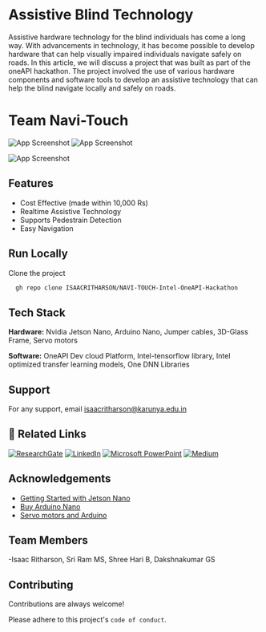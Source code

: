 
# Assistive Blind Technology
Assistive hardware technology for the blind individuals has come a long way. With advancements in technology, it has become possible to develop hardware that can help visually impaired individuals navigate safely on roads. In this article, we will discuss a project that was built as part of the oneAPI hackathon. The project involved the use of various hardware components and software tools to develop an assistive technology that can help the blind navigate locally and safely on roads.
# Team Navi-Touch
![App Screenshot](https://miro.medium.com/v2/resize:fit:464/1*jbIR3WVz_-zvsSnYRv3h7A.gif)
![App Screenshot](https://github.com/staroIR11/Navi-Touch--IntelOneAPI/blob/fc5f5985857c0b64180803807de41562b660b2bd/All_Components%20(1).gif)






![App Screenshot](https://miro.medium.com/v2/resize:fit:720/format:webp/0*NJgFCiouEU853mXd.png)



 
## Features

- Cost Effective (made within 10,000 Rs)
- Realtime Assistive Technology
- Supports Pedestrain Detection
- Easy Navigation


## Run Locally

Clone the project

```bash
  gh repo clone ISAACRITHARSON/NAVI-TOUCH-Intel-OneAPI-Hackathon
```





## Tech Stack

**Hardware:** Nvidia Jetson Nano, Arduino Nano, Jumper cables, 3D-Glass Frame, Servo motors

**Software:** OneAPI Dev cloud Platform, Intel-tensorflow library, Intel optimized transfer learning models, One DNN Libraries


## Support

For any support, email isaacritharson@karunya.edu.in 

## 🔗 Related Links
[![ResearchGate](https://img.shields.io/badge/ResearchGate-00CCBB?style=for-the-badge&logo=ResearchGate&logoColor=white)](https://www.researchgate.net/publication/373076872_Project_Based_Learning_2022-23_IMPROVING_MOBILITY_AND_INDEPENDENCE_FOR_HARD-TO-SEE_INDIVIDUALS)
[![LinkedIn](https://img.shields.io/badge/linkedin-0A66C2?style=for-the-badge&logo=linkedin&logoColor=white)](https://www.linkedin.com/in/isaac-ritharson-p-36924b209/)
[![Microsoft PowerPoint](https://img.shields.io/badge/Microsoft_PowerPoint-B7472A?style=for-the-badge&logo=microsoft-powerpoint&logoColor=white)](https://www.researchgate.net/publication/373103156_Presentation)
[![Medium](https://img.shields.io/badge/Medium-12100E?style=for-the-badge&logo=medium&logoColor=white)](https://medium.com/@isaacritharson/revolutionizing-blind-navigation-with-oneapi-e621b8cad0bf)

## Acknowledgements

 - [Getting Started with Jetson Nano](https://developer.nvidia.com/embedded/learn/get-started-jetson-nano-devkit#write)
 - [Buy Arduino Nano](https://store.arduino.cc/products/arduino-nano)
 - [Servo motors and Arduino](https://docs.arduino.cc/learn/electronics/servo-motors)

## Team Members
-Isaac Ritharson, Sri Ram MS, Shree Hari B, Dakshnakumar GS

## Contributing

Contributions are always welcome!

Please adhere to this project's `code of conduct`.


